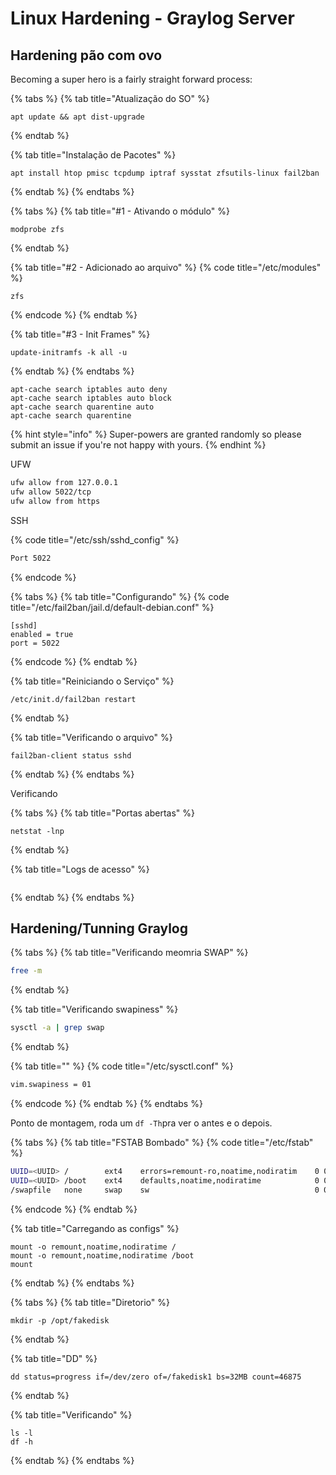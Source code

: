 # Linux Hardening - Graylog Server

## Hardening pão com ovo

Becoming a super hero is a fairly straight forward process:

{% tabs %}
{% tab title="Atualização do SO" %}
```
apt update && apt dist-upgrade
```
{% endtab %}

{% tab title="Instalação de Pacotes" %}
```
apt install htop pmisc tcpdump iptraf sysstat zfsutils-linux fail2ban
```
{% endtab %}
{% endtabs %}

{% tabs %}
{% tab title="\#1 - Ativando o módulo" %}
```text
modprobe zfs
```
{% endtab %}

{% tab title="\#2 - Adicionado ao arquivo" %}
{% code title="/etc/modules" %}
```
zfs
```
{% endcode %}
{% endtab %}

{% tab title="\#3 - Init Frames" %}
```
update-initramfs -k all -u
```
{% endtab %}
{% endtabs %}



```text
apt-cache search iptables auto deny
apt-cache search iptables auto block
apt-cache search quarentine auto
apt-cache search quarentine
```

{% hint style="info" %}
 Super-powers are granted randomly so please submit an issue if you're not happy with yours.
{% endhint %}

UFW

```bash
ufw allow from 127.0.0.1
ufw allow 5022/tcp
ufw allow from https
```

SSH

{% code title="/etc/ssh/sshd\_config" %}
```bash
Port 5022
```
{% endcode %}

{% tabs %}
{% tab title="Configurando" %}
{% code title="/etc/fail2ban/jail.d/default-debian.conf" %}
```text
[sshd]
enabled = true
port = 5022
```
{% endcode %}
{% endtab %}

{% tab title="Reiniciando o Serviço" %}
```
/etc/init.d/fail2ban restart
```
{% endtab %}

{% tab title="Verificando o arquivo" %}
```
fail2ban-client status sshd
```
{% endtab %}
{% endtabs %}

Verificando

{% tabs %}
{% tab title="Portas abertas" %}
```text
netstat -lnp
```
{% endtab %}

{% tab title="Logs de acesso" %}
```

```
{% endtab %}
{% endtabs %}

## Hardening/Tunning Graylog

{% tabs %}
{% tab title="Verificando meomria SWAP" %}
```bash
free -m
```
{% endtab %}

{% tab title="Verificando swapiness" %}
```bash
sysctl -a | grep swap
```
{% endtab %}

{% tab title="" %}
{% code title="/etc/sysctl.conf" %}
```bash
vim.swapiness = 01
```
{% endcode %}
{% endtab %}
{% endtabs %}

Ponto de montagem, roda um `df -Th`pra ver o antes e o depois.

{% tabs %}
{% tab title="FSTAB Bombado" %}
{% code title="/etc/fstab" %}
```bash
UUID=<UUID> /        ext4    errors=remount-ro,noatime,nodiratim    0 0
UUID=<UUID> /boot    ext4    defaults,noatime,nodiratime            0 0
/swapfile   none     swap    sw                                     0 0
```
{% endcode %}
{% endtab %}

{% tab title="Carregando as configs" %}
```
mount -o remount,noatime,nodiratime /
mount -o remount,noatime,nodiratime /boot
mount
```
{% endtab %}
{% endtabs %}



{% tabs %}
{% tab title="Diretorio" %}
```text
mkdir -p /opt/fakedisk

```
{% endtab %}

{% tab title="DD" %}
```
dd status=progress if=/dev/zero of=/fakedisk1 bs=32MB count=46875
```
{% endtab %}

{% tab title="Verificando" %}
```
ls -l
df -h
```
{% endtab %}
{% endtabs %}


